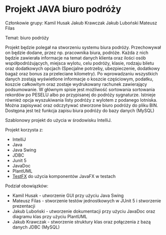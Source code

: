 # Projekt JAVA biuro podróży

Członkowie grupy:
Kamil Husak
Jakub Krawczak
Jakub Luboński
Mateusz Filas

Temat: biuro podróży

Projekt będzie polegał na stworzeniu systemu biura podróży. Przechowywał on będzie dodane, przez np. pracownika biura, podróże. Każda z nich będzie zawierała informacje na temat danych klienta oraz ilości osób współpodróżujących, miejsca wylotu, celu podróży, klasie, rodzaju biletu oraz dodatkowych opcjach (Specjalne potrzeby, ubezpieczenie, dodatkowy bagaż oraz bonus za przeleciane kilometry). Po wprowadzaniu wszystkich danych zostają wyświetlone informacje o koszcie częściowym, podatku, koszcie całkowitym oraz zostaje wydrukowany rachunek zawierający podsumowanie.
W głównym spisie jest możliwość sortowania sortowania rekordów po PESELU albo po przypisanej do podróży sygnaturze. Istnieje również opcja wyszukiwania listy podróży z wylotem z podanego lotniska. Można zapisywać oraz odczytywać stworzone biuro podróży do pliku BIN.
Dostępna jest też funkcja zapisu biura podróży do bazy danych (MySQL)

Szablonowy projekt do użycia w środowisku IntelliJ.

Projekt korzysta z:
* IntelliJ
* Java
* Java Swing
* JDBC
* Junit 5
* JavaDoc
* PlantUML
* [TestFX](https://github.com/TestFX/TestFX) do użycia komponentów JavaFX w testach

Podział obowiązków:
- Kamil Husak - utworzenie GUI przy użyciu Java Swing
- Mateusz Filas - stworzenie testów jednostkowych w JUnit 5 i stworzenie prezentacji
- Jakub Luboński - utworzenie dokumentacji przy użyciu JavaDoc oraz diagramu klas przy użyciu PlantUML
- Jakub Krawczak - stworzenie struktury klas oraz połączenia z bazą danych JDBC (MySQL)
